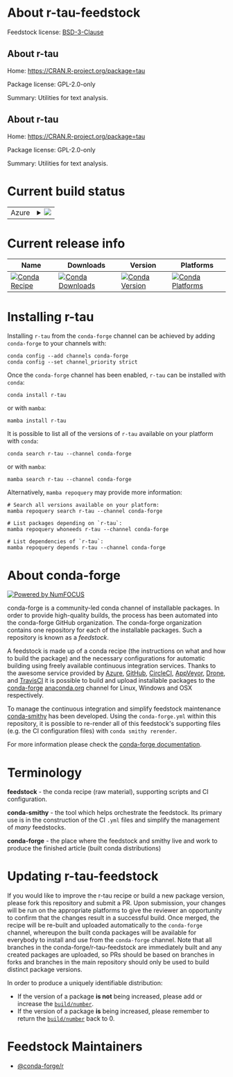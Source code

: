 About r-tau-feedstock
=====================

Feedstock license: [BSD-3-Clause](https://github.com/conda-forge/r-tau-feedstock/blob/main/LICENSE.txt)


About r-tau
-----------

Home: https://CRAN.R-project.org/package=tau

Package license: GPL-2.0-only

Summary: Utilities for text analysis.

About r-tau
-----------

Home: https://CRAN.R-project.org/package=tau

Package license: GPL-2.0-only

Summary: Utilities for text analysis.

Current build status
====================


<table>
    
  <tr>
    <td>Azure</td>
    <td>
      <details>
        <summary>
          <a href="https://dev.azure.com/conda-forge/feedstock-builds/_build/latest?definitionId=13735&branchName=main">
            <img src="https://dev.azure.com/conda-forge/feedstock-builds/_apis/build/status/r-tau-feedstock?branchName=main">
          </a>
        </summary>
        <table>
          <thead><tr><th>Variant</th><th>Status</th></tr></thead>
          <tbody><tr>
              <td>linux_64_r_base4.2</td>
              <td>
                <a href="https://dev.azure.com/conda-forge/feedstock-builds/_build/latest?definitionId=13735&branchName=main">
                  <img src="https://dev.azure.com/conda-forge/feedstock-builds/_apis/build/status/r-tau-feedstock?branchName=main&jobName=linux&configuration=linux%20linux_64_r_base4.2" alt="variant">
                </a>
              </td>
            </tr><tr>
              <td>linux_64_r_base4.3</td>
              <td>
                <a href="https://dev.azure.com/conda-forge/feedstock-builds/_build/latest?definitionId=13735&branchName=main">
                  <img src="https://dev.azure.com/conda-forge/feedstock-builds/_apis/build/status/r-tau-feedstock?branchName=main&jobName=linux&configuration=linux%20linux_64_r_base4.3" alt="variant">
                </a>
              </td>
            </tr><tr>
              <td>osx_64_r_base4.2</td>
              <td>
                <a href="https://dev.azure.com/conda-forge/feedstock-builds/_build/latest?definitionId=13735&branchName=main">
                  <img src="https://dev.azure.com/conda-forge/feedstock-builds/_apis/build/status/r-tau-feedstock?branchName=main&jobName=osx&configuration=osx%20osx_64_r_base4.2" alt="variant">
                </a>
              </td>
            </tr><tr>
              <td>osx_64_r_base4.3</td>
              <td>
                <a href="https://dev.azure.com/conda-forge/feedstock-builds/_build/latest?definitionId=13735&branchName=main">
                  <img src="https://dev.azure.com/conda-forge/feedstock-builds/_apis/build/status/r-tau-feedstock?branchName=main&jobName=osx&configuration=osx%20osx_64_r_base4.3" alt="variant">
                </a>
              </td>
            </tr><tr>
              <td>win_64</td>
              <td>
                <a href="https://dev.azure.com/conda-forge/feedstock-builds/_build/latest?definitionId=13735&branchName=main">
                  <img src="https://dev.azure.com/conda-forge/feedstock-builds/_apis/build/status/r-tau-feedstock?branchName=main&jobName=win&configuration=win%20win_64_" alt="variant">
                </a>
              </td>
            </tr>
          </tbody>
        </table>
      </details>
    </td>
  </tr>
</table>

Current release info
====================

| Name | Downloads | Version | Platforms |
| --- | --- | --- | --- |
| [![Conda Recipe](https://img.shields.io/badge/recipe-r--tau-green.svg)](https://anaconda.org/conda-forge/r-tau) | [![Conda Downloads](https://img.shields.io/conda/dn/conda-forge/r-tau.svg)](https://anaconda.org/conda-forge/r-tau) | [![Conda Version](https://img.shields.io/conda/vn/conda-forge/r-tau.svg)](https://anaconda.org/conda-forge/r-tau) | [![Conda Platforms](https://img.shields.io/conda/pn/conda-forge/r-tau.svg)](https://anaconda.org/conda-forge/r-tau) |

Installing r-tau
================

Installing `r-tau` from the `conda-forge` channel can be achieved by adding `conda-forge` to your channels with:

```
conda config --add channels conda-forge
conda config --set channel_priority strict
```

Once the `conda-forge` channel has been enabled, `r-tau` can be installed with `conda`:

```
conda install r-tau
```

or with `mamba`:

```
mamba install r-tau
```

It is possible to list all of the versions of `r-tau` available on your platform with `conda`:

```
conda search r-tau --channel conda-forge
```

or with `mamba`:

```
mamba search r-tau --channel conda-forge
```

Alternatively, `mamba repoquery` may provide more information:

```
# Search all versions available on your platform:
mamba repoquery search r-tau --channel conda-forge

# List packages depending on `r-tau`:
mamba repoquery whoneeds r-tau --channel conda-forge

# List dependencies of `r-tau`:
mamba repoquery depends r-tau --channel conda-forge
```


About conda-forge
=================

[![Powered by
NumFOCUS](https://img.shields.io/badge/powered%20by-NumFOCUS-orange.svg?style=flat&colorA=E1523D&colorB=007D8A)](https://numfocus.org)

conda-forge is a community-led conda channel of installable packages.
In order to provide high-quality builds, the process has been automated into the
conda-forge GitHub organization. The conda-forge organization contains one repository
for each of the installable packages. Such a repository is known as a *feedstock*.

A feedstock is made up of a conda recipe (the instructions on what and how to build
the package) and the necessary configurations for automatic building using freely
available continuous integration services. Thanks to the awesome service provided by
[Azure](https://azure.microsoft.com/en-us/services/devops/), [GitHub](https://github.com/),
[CircleCI](https://circleci.com/), [AppVeyor](https://www.appveyor.com/),
[Drone](https://cloud.drone.io/welcome), and [TravisCI](https://travis-ci.com/)
it is possible to build and upload installable packages to the
[conda-forge](https://anaconda.org/conda-forge) [anaconda.org](https://anaconda.org/)
channel for Linux, Windows and OSX respectively.

To manage the continuous integration and simplify feedstock maintenance
[conda-smithy](https://github.com/conda-forge/conda-smithy) has been developed.
Using the ``conda-forge.yml`` within this repository, it is possible to re-render all of
this feedstock's supporting files (e.g. the CI configuration files) with ``conda smithy rerender``.

For more information please check the [conda-forge documentation](https://conda-forge.org/docs/).

Terminology
===========

**feedstock** - the conda recipe (raw material), supporting scripts and CI configuration.

**conda-smithy** - the tool which helps orchestrate the feedstock.
                   Its primary use is in the construction of the CI ``.yml`` files
                   and simplify the management of *many* feedstocks.

**conda-forge** - the place where the feedstock and smithy live and work to
                  produce the finished article (built conda distributions)


Updating r-tau-feedstock
========================

If you would like to improve the r-tau recipe or build a new
package version, please fork this repository and submit a PR. Upon submission,
your changes will be run on the appropriate platforms to give the reviewer an
opportunity to confirm that the changes result in a successful build. Once
merged, the recipe will be re-built and uploaded automatically to the
`conda-forge` channel, whereupon the built conda packages will be available for
everybody to install and use from the `conda-forge` channel.
Note that all branches in the conda-forge/r-tau-feedstock are
immediately built and any created packages are uploaded, so PRs should be based
on branches in forks and branches in the main repository should only be used to
build distinct package versions.

In order to produce a uniquely identifiable distribution:
 * If the version of a package **is not** being increased, please add or increase
   the [``build/number``](https://docs.conda.io/projects/conda-build/en/latest/resources/define-metadata.html#build-number-and-string).
 * If the version of a package **is** being increased, please remember to return
   the [``build/number``](https://docs.conda.io/projects/conda-build/en/latest/resources/define-metadata.html#build-number-and-string)
   back to 0.

Feedstock Maintainers
=====================

* [@conda-forge/r](https://github.com/conda-forge/r/)

